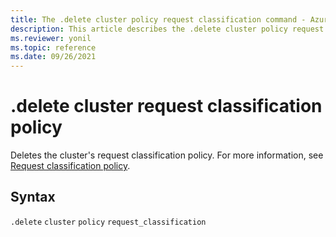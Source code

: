 ```yaml
---
title: The .delete cluster policy request classification command - Azure Data Explorer
description: This article describes the .delete cluster policy request classification command in Azure Data Explorer.
ms.reviewer: yonil
ms.topic: reference
ms.date: 09/26/2021
---
```

# .delete cluster request classification policy

Deletes the cluster's request classification policy. For more information, see [Request classification policy](request-classification-policy.md).

## Syntax

`.delete` `cluster` `policy` `request_classification`